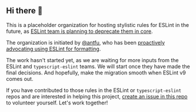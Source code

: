 ## Hi there 👋

This is a placeholder organization for hosting stylistic rules for ESLint in the future, as [ESLint team is planning to deprecate them in core](https://github.com/eslint/eslint/issues/17522).

The organization is initiated by [@antfu](https://github.com/antfu), who has been [proactively advocating using ESLint for formatting](https://antfu.me/posts/why-not-prettier).

The work hasn't started yet, as we are waiting for more inputs from the ESLint and `typescript-eslint` teams. We will start once they have made the final decisions. And hopefully, make the migration smooth when ESLint v9 comes out.

If you have contributed to those rules in the ESLint or `typescript-eslint` repos and are interested in helping this project, [create an issue in this repo](https://github.com/eslint-stylistic/.github/issues) to volunteer yourself. Let's work together!
